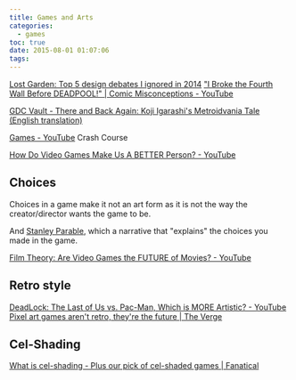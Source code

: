 ```yaml
---
title: Games and Arts
categories:
  - games
toc: true
date: 2015-08-01 01:07:06
tags:
---
```


[Lost Garden: Top 5 design debates I ignored in 2014](http://www.lostgarden.com/2014/12/top-5-design-debates-i-ignored-in-2014.html)
["I Broke the Fourth Wall Before DEADPOOL!" | Comic Misconceptions - YouTube](https://www.youtube.com/watch?v=ACB9SSMAqxw&list=PLPEShH2LWsQB713OGYPQ1-v3SCuWf2uZ-)

[GDC Vault - There and Back Again: Koji Igarashi's Metroidvania Tale (English translation)](http://www.gdcvault.com/play/1020822/There-and-Back-Again-Koji)

[Games - YouTube](https://www.youtube.com/playlist?list=PL8dPuuaLjXtPTrc_yg73RghJEOdobAplG) Crash Course

[How Do Video Games Make Us A BETTER Person? - YouTube](https://www.youtube.com/watch?v=2_FmADspWmQ)

## Choices

Choices in a game make it not an art form as it is not the way the creator/director wants the game to be.

And [Stanley Parable](http://store.steampowered.com/app/221910/), which a narrative that "explains" the choices you made in the game.

[Film Theory: Are Video Games the FUTURE of Movies? - YouTube](https://www.youtube.com/watch?v=pvm-my1VuUg)

## Retro style

[DeadLock: The Last of Us vs. Pac-Man, Which is MORE Artistic? - YouTube](https://www.youtube.com/watch?v=Xz3RM3_M9E4)
[Pixel art games aren't retro, they're the future | The Verge](http://www.theverge.com/2014/7/3/5865849/pixel-art-is-here-to-stay)

## Cel-Shading

[What is cel-shading - Plus our pick of cel-shaded games | Fanatical](https://www.fanatical.com/en/blog/what-is-cel-shading)
